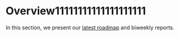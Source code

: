 # Overview11111111111111111111

In this section, we present our [latest roadmap](./roadmap-2023.md) and biweekly reports.
